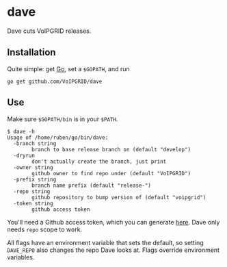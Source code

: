 # dave
Dave cuts VoIPGRID releases.

## Installation

Quite simple: get [Go](https://golang.org/dl), set a `$GOPATH`, and run

    go get github.com/VoIPGRID/dave

## Use

Make sure `$GOPATH/bin` is in your `$PATH`.

    $ dave -h
    Usage of /home/ruben/go/bin/dave:
      -branch string
        	branch to base release branch on (default "develop")
      -dryrun
        	don't actually create the branch, just print
      -owner string
        	github owner to find repo under (default "VoIPGRID")
      -prefix string
        	branch name prefix (default "release-")
      -repo string
        	github repository to bump version of (default "voipgrid")
      -token string
        	github access token

You'll need a Github access token, which you can generate
[here](https://github.com/settings/tokens). Dave only needs `repo` scope to
work.

All flags have an environment variable that sets the default, so setting
`DAVE_REPO` also changes the repo Dave looks at. Flags override environment
variables.
